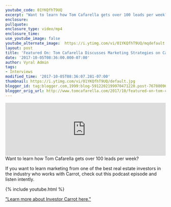 ```yaml
---
youtube_code: 01YKQfhT9UQ
excerpt: "Want to learn how Tom Cafarella gets over 100 leads per week?"
enclosure:
pullquote:
enclosure_type: video/mp4
enclosure_time:
use_youtube_image: false
youtube_alternate_image:  https://i.ytimg.com/vi/01YKQfhT9UQ/mqdefault.jpg
layout: post
title: 'Featured On: Tom Cafarella Discusses Marketing Strategies on CarrotCast'
date: '2017-10-05T08:36:00.000-07:00'
author: Vyral Admin
tags:
- Interviews
modified_time: '2017-10-05T08:36:07.281-07:00'
thumbnail: https://i.ytimg.com/vi/01YKQfhT9UQ/default.jpg
blogger_id: tag:blogger.com,1999:blog-5912202199970471220.post-7678009685143074529
blogger_orig_url: http://www.tomcafarella.com/2017/10/featured-on-tom-cafarella-discusses.html
---
```

<iframe width="100%" height="166" scrolling="no" frameborder="no" src="https://w.soundcloud.com/player/?url=https%3A//api.soundcloud.com/tracks/345486670&amp;color=ff5500"></iframe>
Want to learn how Tom Cafarella gets over 100 leads per week?

If you want to learn marketing from one of the best real estate investors in the industry who works with Carrot, check out this podcast episode and listen intently.

{% include youtube.html %}

["Learn more about Investor Carrot here."](https://oncarrot.com/blog/)